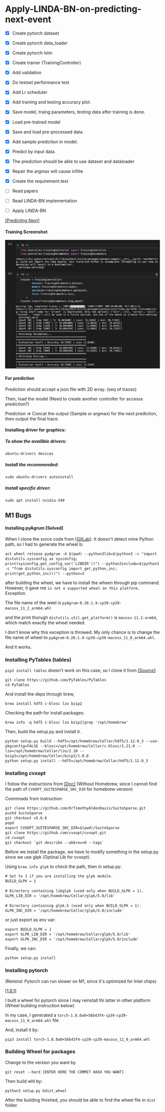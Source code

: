 # Apply-LINDA-BN-on-predicting-next-event


- [x] Create pytorch dataset
- [x] Create pytorch data_loader
- [x] Create pytorch lstm
- [x] Create trainer (TrainingController)
- [x] Add validation
- [x] Do testset performance test
- [x] Add Lr scheduler 
- [x] Add training and testing accuracy plot.
- [x] Save model, traing parameters, testing data after training is done.
- [x] Load pre-trained model
- [x] Save and load pre-processed data.
- [x] Add sample prediction in model.
- [x] Predict by input data.
- [x] The prediction should be able to use dataset and dataloader
- [x] Repair the argmax will cause infiite <PAD> 
- [x] Create the requirement.text
- [ ] Read papers
- [ ] Read LINDA-BN implementation
- [ ] Apply LINDA-BN


[[Predicting Next]](https://www.kdnuggets.com/2020/07/pytorch-lstm-text-generation-tutorial.html)

#### Training Screenshot
![](https://github.com/ChihchengHsieh/Apply-LINDA-BN-on-predicting-next-event/blob/master/TrainingScreenshot/NotebookScreenshot.png?raw=true)


#### For prediction

Prediction should accept a json file with 2D array. (seq of traces)

Then, load the model (Need to create another controller for accesss prediction?)

Prediction => Concat the output (Sample or argmax) for the next prediction, then output the final trace.



#### Installing driver for graphics:


##### To show the availible drivers:
```
ubuntu-drivers devices
```

##### Install the recommended:
```
sudo ubuntu-drivers autoinstall
```

##### Install specific driver:
```
sudo apt install nvidia-340
```


## M1 Bugs

#### Installing pyAgrum [Solved]

When I clone the sorce code from [[GitLab]](https://gitlab.com/agrumery/aGrUM/-/tree/master/). It doesn't detect mine Python path, so I had to generate the wheel b:

```
act wheel release pyAgrum -d $(pwd) --python3lib=$(python3 -c "import distutils.sysconfig as sysconfig; print(sysconfig.get_config_var('LIBDIR'))") --python3include=$(python3 -c "from distutils.sysconfig import get_python_inc; print(get_python_inc())") --python=3
```

after building the wheel, we have to install the wheen through pip command. However, it gave me `is not a supported wheel on this platform.` Exception.

The file name of the weel is `pyAgrum-0.20.1.9-cp39-cp39-macosx_11_2_arm64.whl`

and the print thorugh `distutils.util.get_platform()` is `macosx-11.2-arm64`, which match exactly the wheel needed.

I don't know why this exception is throwed. My only chance is to change the file name of wheel to `pyAgrum-0.20.1.9-cp39-cp39-macosx_11_0_arm64.whl`.

And it works.


### Installing PyTables (tables) 

`pip3 install tables` doesn't work on this case, so I clone it from [[Source]](https://github.com/PyTables/PyTables):
```
git clone https://github.com/PyTables/PyTables
cd PyTables
```
And install the deps through brew, 
```
brew install hdf5 c-blosc lzo bzip2
```

Checking the path for install packages:
```
brew info -q hdf5 c-blosc lzo bzip2|grep '/opt/homebrew'
```

Then, build the setup.py and install it.
```
python setup.py build --hdf5=/opt/homebrew/Cellar/hdf5/1.12.0_3 --use-pkgconfig=FALSE --blosc=/opt/homebrew/Cellar/c-blosc/1.21.0 --lzo=/opt/homebrew/Cellar/lzo/2.10 --bzip2=/opt/homebrew/Cellar/bzip2/1.0.8
python setup.py install --hdf5=/opt/homebrew/Cellar/hdf5/1.12.0_3

```

### Installing cvxopt

I follow the instructions from [[Doc]](https://cvxopt.org/install/#macos) (Without Homebrew, since I cannot find the path of `CVXOPT_SUITESPARSE_SRC_DIR` for homebrew version)

Commnads from instruction:
```
git clone https://github.com/DrTimothyAldenDavis/SuiteSparse.git
pushd SuiteSparse
git checkout v5.6.0
popd
export CVXOPT_SUITESPARSE_SRC_DIR=$(pwd)/SuiteSparse
git clone https://github.com/cvxopt/cvxopt.git
cd cvxopt
git checkout `git describe --abbrev=0 --tags`
```

Before we install the package, we have to modify something in the setup.py since we use glpk (Optinal Lib for cvxopt).

Using `brew info glpk` to check the path, then in setup.py:
```
# Set to 1 if you are installing the glpk module.
BUILD_GLPK = 1

# Directory containing libglpk (used only when BUILD_GLPK = 1).
GLPK_LIB_DIR = '/opt/homebrew/Cellar/glpk/5.0/lib'

# Directory containing glpk.h (used only when BUILD_GLPK = 1).
GLPK_INC_DIR = '/opt/homebrew/Cellar/glpk/5.0/include'

```

or just export as env var:
```
export BUILD_GLPK = 1
export GLPK_LIB_DIR = '/opt/homebrew/Cellar/glpk/5.0/lib'
export GLPK_INC_DIR = '/opt/homebrew/Cellar/glpk/5.0/include'
```

Finally, we can:
```
python setup.py install
```




### Installing pytorch 

(Remind: Pytorch can run slower on M1, since it's optimized for Intel chips)

[[1.8.1]](https://github.com/pytorch/pytorch/tree/v1.8.1) 

I built a wheel for pytorch since I may reinstall thi latter in other platform (Wheel building instruction below)

In my case, I generated a `torch-1.8.0a0+56b43f4-cp39-cp39-macosx_11_0_arm64.whl` file

And, install it by:

```
pip3 install torch-1.8.0a0+56b43f4-cp39-cp39-macosx_11_0_arm64.whl
```






### Building Wheel for packages

Change to the version you want by 

```
git reset --hard [ENTER HERE THE COMMIT HASH YOU WANT]
```

Then build whl by:

```
python3 setup.py bdist_wheel
```

After the building finished, you should be able to find the wheel file in `dist` folder.




